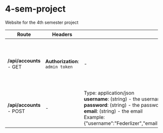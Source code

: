 # 4-sem-project
Website for the 4th semester project

|Route|Headers|Body|Responses|Description|
|-----|-------|----|---------|-----------|
|**/api/accounts** - GET|**Authorization**: `admin token`<br/>|-|**200**: Returns all accounts in database<br/>**401**: Not authenticated<br/>**500**: Any other server error<br/>|lorem ipsum|
**/api/accounts** - POST|-|Type: application/json<br/>**username**: (string) - the username<br/>**password**: (string) - the password<br/>**email**: (string) - the email<br/>Example:<br/>{"username":"Federlizer","email":"mail@mail.com","password":"12345"}|-|-|